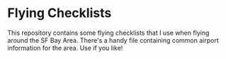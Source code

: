 # Flying Checklists

This repository contains some flying checklists that I use when flying around the SF Bay Area. There's a handy file containing common airport information for the area. Use if you like!

